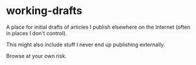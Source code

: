 # working-drafts

A place for initial drafts of articles I publish elsewhere on the
Internet (often in places I don't control).

This might also include stuff I never end up publishing externally.

Browse at your own risk.
